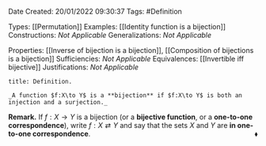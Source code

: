 <div class="topSpace"></div>

Date Created: 20/01/2022 09:30:37
Tags: #Definition

Types: [[Permutation]]
Examples: [[Identity function is a bijection]] 
Constructions: _Not Applicable_
Generalizations: _Not Applicable_

Properties: [[Inverse of bijection is a bijection]], [[Composition of bijections is a bijection]]
Sufficiencies: _Not Applicable_
Equivalences: [[Invertible iff bijective]]
Justifications: _Not Applicable_

``` ad-Definition
title: Definition.

_A function $f:X\to Y$ is a **bijection** if $f:X\to Y$ is both an injection and a surjection._

```

**Remark.** If $f:X\to Y$ is a bijection (or a **bijective function**, or a **one-to-one correspondence**), write $f:X\rightleftarrows Y$ and say that the sets $X$ and $Y$ are **in one-to-one correspondence**.<span style="float:right;">$\blacklozenge$</span>

